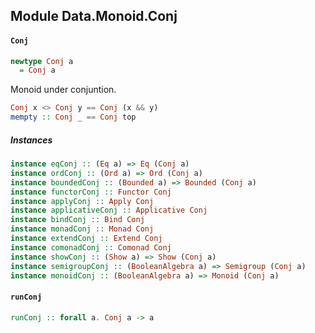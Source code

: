 ## Module Data.Monoid.Conj

#### `Conj`

``` purescript
newtype Conj a
  = Conj a
```

Monoid under conjuntion.

``` purescript
Conj x <> Conj y == Conj (x && y)
mempty :: Conj _ == Conj top
```

##### Instances
``` purescript
instance eqConj :: (Eq a) => Eq (Conj a)
instance ordConj :: (Ord a) => Ord (Conj a)
instance boundedConj :: (Bounded a) => Bounded (Conj a)
instance functorConj :: Functor Conj
instance applyConj :: Apply Conj
instance applicativeConj :: Applicative Conj
instance bindConj :: Bind Conj
instance monadConj :: Monad Conj
instance extendConj :: Extend Conj
instance comonadConj :: Comonad Conj
instance showConj :: (Show a) => Show (Conj a)
instance semigroupConj :: (BooleanAlgebra a) => Semigroup (Conj a)
instance monoidConj :: (BooleanAlgebra a) => Monoid (Conj a)
```

#### `runConj`

``` purescript
runConj :: forall a. Conj a -> a
```


